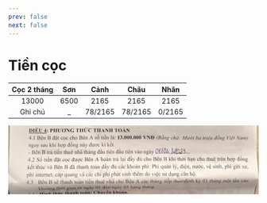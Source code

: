 ```yaml
---
prev: false
next: false
---
```


# Tiền cọc

| Cọc 2 tháng | Sơn  |  Cảnh  |  Châu  |  Nhân  |
|:-----------:|:----:|:------:|:------:|:------:|
|    13000    | 6500 |  2165  |  2165  |  2165  |
|   Ghi chú   |  _   | 78/2165| 78/2165| 0/2165 |

![coc](./images/coc.jpg)